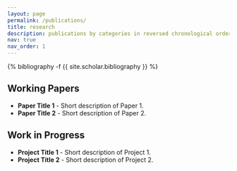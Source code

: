 ```yaml
---
layout: page
permalink: /publications/
title: research
description: publications by categories in reversed chronological order. generated by jekyll-scholar.
nav: true
nav_order: 1
---
```

<!-- _pages/publications.md -->
<div class="publications">

{% bibliography -f {{ site.scholar.bibliography }} %}

</div>

<div class="working-papers">
    <h2>Working Papers</h2>
    <ul>
        <li>
            <strong>Paper Title 1</strong> - Short description of Paper 1.
        </li>
        <li>
            <strong>Paper Title 2</strong> - Short description of Paper 2.
        </li>
        <!-- Add more papers as needed -->
    </ul>
</div>

<div class="work-in-progress">
    <h2>Work in Progress</h2>
    <ul>
        <li>
            <strong>Project Title 1</strong> - Short description of Project 1.
        </li>
        <li>
            <strong>Project Title 2</strong> - Short description of Project 2.
        </li>
        <!-- Add more projects as needed -->
    </ul>
</div>
